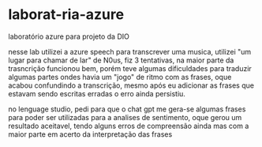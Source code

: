 # laborat-ria-azure
laboratório azure para projeto da DIO

nesse lab utilizei a azure speech para transcrever uma musica, utilizei "um lugar para chamar de lar" de N0us, fiz 3 tentativas, na maior parte da trasncrição funcionou bem, porém teve algumas dificuldades para traduzir algumas partes ondes havia um "jogo" de ritmo com as frases, oque acabou confundindo a transcrição, mesmo após eu adicionar as frases que estavam sendo escritas erradas o erro ainda persistiu.

no lenguage studio, pedi para que o chat gpt me gera-se algumas frases para poder ser utilizadas para a analises de sentimento, oque gerou um resultado aceitavel, tendo alguns erros de compreensão ainda mas com a maior parte em acerto da interpretação das frases
